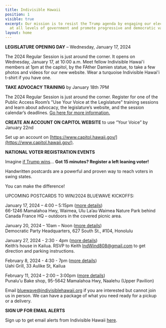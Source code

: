 ```yaml
---
title: Indivisible Hawaii
position: 1
visible: true
excerpt: Our mission is to resist the Trump agenda by engaging our elected officials
  at all levels of government and promote progressive and democratic values.
layout: home
---
```


**LEGISLATURE OPENING DAY** – Wednesday, January 17, 2024

The 2024 Regular Session is just around the corner. It opens on Wednesday, January 17, at 10:00 a.m. Meet fellow Indivisible Hawai'i members at 1pm at the capitol, by the FAther Damien statue, to take a few photos and videos for our new website. Wear a turquoise Indivisible Hawai'i t-shirt if you have one.

**TAKE ADVOCACY TRAINING** by January 18th 7PM

The 2024 Regular Session is just around the corner. Register for one of the Public Access Room’s "Use Your Voice at the Legislature" training sessions and learn about advocacy, the legislature’s website, and the session calendar’s deadlines. [Go here for more information.](https://lrb.hawaii.gov/par/sign-up-for-a-training-session/)

**CREATE AN ACCOUNT ON CAPITOL WEBSITE** to use “Your Voice” by January 22nd

Set up an account on [https://www.capitol.hawaii.gov/](https://www.capitol.hawaii.gov/).


**NATIONAL VOTER REGISTRATION EVENTS**

Imagine [if Trump wins](https://www.pbs.org/video/washington-week-with-the-atlantic-full-episode-122923-jqefhy/)… **Got 15 minutes? Register a left leaning voter!**

Handwritten postcards are a powerful and proven way to reach voters in swing states.

You can make the difference!

UPCOMING POSTCARDS TO WIN/2024 BLUEWAVE KICKOFFS:

January 17, 2024 – 4:00 – 5:15pm ([more details](https://swingleft.org/event/register/mobilize:597464?s=u))\
66-1246 Mamalahoa Hwy, Waimea, Ulu La’au Waimea Nature Park behind Canada France HQ – outdoors in the covered picnic area.

January 20, 2024 – 10am – Noon ([more details](https://swingleft.org/event/register/mobilize:563295?s=u))\
Democratic Party Headquarters, 627 South St., #104, Honolulu

January 27, 2024 - 2:30 - 4pm ([more details](https://www.mobilize.us/swingleft/event/599589/)) \
Keith’s house in Kailua. RSVP to Keith [IndWind808@gmail.com](mailto:IndWind808@gmail.com) to get direction and parking instructions.

February 8, 2024 - 4:30 - 7pm ([more details](https://www.mobilize.us/swingleft/event/599590/))\
Uahi Grill, 33 Aulike St, Kailua

February 11, 2024 – 2:00 – 3:00pm ([more details](https://swingleft.org/event/register/mobilize:584057?s=u))\
Punalu’u Bake shop, 95-5642 Mamalahoa Hwy, Naalehu (Upper Pavilion)

Email [bluewave@indivisiblehawaii.org](mailto:bluewave@indivisiblehawaii.org) if you are interested but cannot join us in person. We can have a package of what you need ready for a pickup or a delivery. 

**SIGN UP FOR EMAIL ALERTS**

Sign up to get email alerts from Indivisible Hawaii [here](https://indivisiblehawaii.org/join).